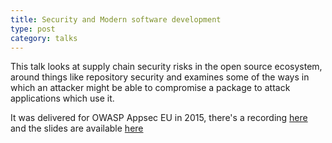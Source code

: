 ```yaml
---
title: Security and Modern software development
type: post
category: talks
---
```


This talk looks at supply chain security risks in the open source ecosystem, around things like repository security and examines some of the ways in which an attacker might be able to compromise a package to attack applications which use it.

It was delivered for OWASP Appsec EU in 2015, there's a recording [here](https://youtu.be/Wn190b4EJWk) and the slides are available [here](https://prezi.com/vjjq6n2x72ko/security-and-modern-software-deployment-owasp-edition/)
